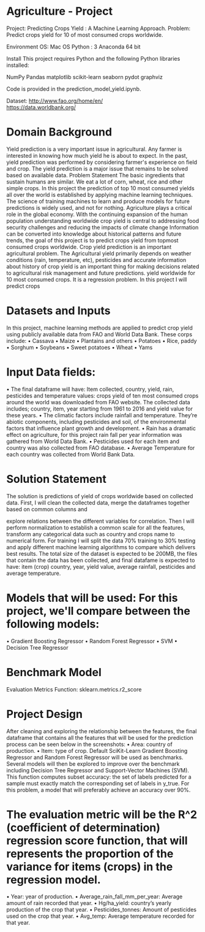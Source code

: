 # Agriculture - Project

Project: Predicting Crops Yield : A Machine Learning Approach.
Problem: Predict crops yield for 10 of most consumed crops worldwide.

Environment
OS: Mac OS
Python : 3
Anaconda 64 bit 

Install
This project requires Python and the following Python libraries installed:

NumPy
Pandas
matplotlib
scikit-learn 
seaborn
pydot
graphviz

Code is provided in the prediction_model_yield.ipynb. 


Dataset:
http://www.fao.org/home/en/  
https://data.worldbank.org/ 


# Domain Background

Yield prediction is a very important issue in agricultural. Any farmer is interested in knowing how much yield he is about to expect. In the past, yield prediction was performed by considering farmer's experience on field and crop. The yield prediction is a major issue that remains to be solved based on available data.
Problem Statement
The basic ingredients that sustain humans are similar. We eat a lot of corn, wheat, rice and other simple crops. In this project the prediction of top 10 most consumed yields all over the world is established by applying machine learning techniques.
The science of training machines to learn and produce models for future predictions is widely
used, and not for nothing. Agriculture plays a critical role in the global economy. With the
continuing expansion of the human population understanding worldwide crop yield is central to
addressing food security challenges and reducing the impacts of climate change
Information can be converted into knowledge about historical patterns and future trends, the goal of this project is to predict crops yield from topmost consumed crops worldwide.
Crop yield prediction is an important agricultural problem. The Agricultural yield primarily depends on weather conditions (rain, temperature, etc), pesticides and accurate information about history of crop yield is an important thing for making decisions related to agricultural risk management and future predictions.
 yield worldwide for 10 most consumed crops. It is a regression problem.
In this project I will predict crops
  
# Datasets and Inputs

 In this project, machine learning methods are applied to predict crop yield using publicly available data from FAO and World Data Bank.
These corps include:
 • Cassava
• Maize
• Plantains and others
• Potatoes
• Rice, paddy
 • Sorghum
• Soybeans
• Sweet potatoes
• Wheat
• Yams

# Input Data fields:
•
 The final dataframe will have: Item collected, country, yield, rain, pesticides and temperature
 values:
 crops yield of ten most consumed crops around the world was downloaded from FAO
 website. The collected data includes; country, item, year starting from 1961 to 2016 and
 yield value for these years.
 • The climatic factors include rainfall and temperature. They’re abiotic components, including pesticides and soil, of the environmental factors that influence plant growth and development.
• Rain has a dramatic effect on agriculture, for this project rain fall per year information was gathered from World Data Bank.
• Pesticides used for each item and country was also collected from FAO database.
 • Average Temperature for each country was collected from World Bank Data.
 
# Solution Statement

The solution is predictions of yield of crops worldwide based on collected data. First, I will clean the collected data, merge the dataframes together based on common columns and

explore relations between the different variables for correlation. Then I will perform normalization to establish a common scale for all the features, transform any categorical data such as country and crops name to numerical form.
 For training I will split the data 70% training to 30% testing and apply different machine learning algorithms to compare which delivers best results.
The total size of the dataset is expected to be 200MB, the files that contain the data has been collected, and final datafame is expected to have: item (crop) country, year, yield value, average rainfall, pesticides and average temperature.

# Models that will be used: For this project, we'll compare between the following models:
 • Gradient Boosting Regressor
• Random Forest Regressor
• SVM
• Decision Tree Regressor

# Benchmark Model

Evaluation Metrics
Function: sklearn.metrics.r2_score

# Project Design

After cleaning and exploring the relationship between the features, the final dataframe that contains all the features that will be used for the prediction process can be seen below in the screenshots:
• Area: country of production.
• Item: type of crop.
 Default SciKit-Learn Gradient Boosting Regressor and Random Forest Regressor will be used as benchmarks. Several models will then be explored to improve over the benchmark including Decision Tree Regressor and Support-Vector Machines (SVM).
 This function computes subset accuracy: the set of labels predicted for a sample
must exactly match the corresponding set of labels in y_true. For this problem, a model that will preferably achieve an accuracy over 90%.

# The evaluation metric will be the R^2 (coefficient of determination) regression score function, that will represents the proportion of the variance for items (crops) in the regression model.

• Year: year of production.
• Average_rain_fall_mm_per_year: Average amount of rain recorded that year.
• Hg/ha_yield: country’s yearly production of the crop that year.
• Pesticides_tonnes: Amount of pesticides used on the crop that year.
• Avg_temp: Average temperature recorded for that year.
